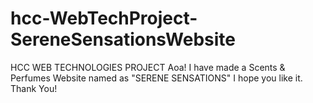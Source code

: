 # hcc-WebTechProject-SereneSensationsWebsite
HCC WEB TECHNOLOGIES PROJECT 
Aoa! I have made a Scents & Perfumes Website named as "SERENE SENSATIONS"
I hope you like it.
Thank You!
